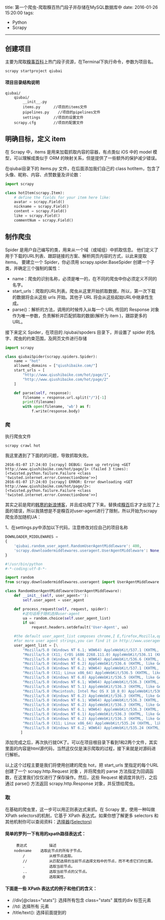title: 第一个爬虫-爬取糗百热门段子并存储在MySQL数据库中
date: 2016-01-26 15:20:00
tags:
- Python
- Scrapy
---


## 创建项目
主要为爬取[糗事百科](http://www.qiushibaike.com/)上热门段子资源，在Terminal下执行命令，参数为项目名。

```
scrapy startproject qiubai
```
#### 项目目录结构说明

```
qiubai/
	qiubai/
		__init__.py
		items.py	  //项目的items文件
		pipelines.py  	//项目的pipelines文件
		settings	  //项目的设置文件
	scrapy.cfg		  //项目的配置文件
```

<!-- more -->

## 明确目标，定义 item
在 Scrapy 中，items 是用来加载抓取内容的容器，有点类似 iOS 中的 model 模型，可以理解成类似于 ORM 的映射关系，但是提供了一些额外的保护减少错误。

在qiubai目录下的 items.py 文件，在后面添加我们自己的 class hotItem，包含了头像、昵称、内容、点赞数量及评论数：

```python
import scrapy

class hotItem(scrapy.Item):
    # define the fields for your item here like:
    avatar = scrapy.Field()
    nickname = scrapy.Field()
    content = scrapy.Field()
    like = scrapy.Field()
    commentNum = scrapy.Field()
```



## 制作爬虫
Spider 是用户自己编写的类，用来从一个域（或域组）中抓取信息。
他们定义了用于下载的URL列表、跟踪链接的方案、解析网页内容的方式，以此来提取 items。
要建立一个 Spider，你必须用 scrapy.spider.BaseSpider 创建一个子类，并确定三个强制的属性：

* name：爬虫的识别名称，必须是唯一的，在不同的爬虫中你必须定义不同的名字。
* start_urls：爬取的URL列表。爬虫从这里开始抓取数据，所以，第一次下载的数据将会从这些 urls 开始。其他子 URL 将会从这些起始URL中继承性生成。
* parse()：解析的方法，调用的时候传入从每一个 URL 传回的 Response 对象作为唯一参数，负责解析并匹配抓取的数据(解析为 item )，跟踪更多的 URL。

接下来定义 Spider，在项目的 /qiubai/spoders 目录下，并设置了 spider 的名字、爬虫的约束范围，及网页文件进行存储

```python
import scrapy

class qiubaiSpider(scrapy.spiders.Spider):
    name = "hot"
    allowed_domains = ["qiushibaike.com/"]
    start_urls = [
        "http://www.qiushibaike.com/hot/page/1",
        "http://www.qiushibaike.com/hot/page/2"
    ]

    def parse(self, response):
        filename = response.url.split("/")[-1]
        print(filename)
        with open(filename, 'wb') as f:
            f.write(response.body)
```

### 爬
执行爬虫文件

```
scrapy crawl hot
```
我这里遇到了下面的的问题，导致抓取失败。

```
2016-01-07 17:24:03 [scrapy] DEBUG: Gave up retrying <GET http://www.qiushibaike.com/hot/page/1> (failed 3 times): [<twisted.python.failure.Failure <class 'twisted.internet.error.ConnectionDone'>>]
2016-01-07 17:24:03 [scrapy] ERROR: Error downloading <GET http://www.qiushibaike.com/hot/page/2>: [<twisted.python.failure.Failure <class 'twisted.internet.error.ConnectionDone'>>]
```
其实之前是爬的[韩寒的新浪博客](http://blog.sina.com.cn/s/articlelist_1191258123_0_1.html)，并且成功爬了下来。替换成[糗百](http://www.qiushibaike.com/)后才才出现了上面的错误，所以我猜想是不是糗百对user-agent进行了限制，所以开始为scrapy爬虫添加随机UA：

1、在settings.py中添加以下代码，注意修改对应自己的项目名称
	
```python
DOWNLOADER_MIDDLEWARES = 
{
	'qiubai.random_user_agent.RandomUserAgentMiddleware': 400,
	'scrapy.downloadermiddlewares.useragent.UserAgentMiddleware': None,
}
```

```python
#!/usr/bin/python
#-*-coding:utf-8-*-

import random
from scrapy.downloadermiddlewares.useragent import UserAgentMiddleware

class RandomUserAgentMiddleware(UserAgentMiddleware):
    def __init__(self, user_agent=''):
        self.user_agent = user_agent

    def process_request(self, request, spider):
        #这句话用于随机选择user-agent
        ua = random.choice(self.user_agent_list)
        if ua:
            request.headers.setdefault('User-Agent', ua)

    #the default user_agent_list composes chrome,I E,firefox,Mozilla,opera,netscape
    #for more user agent strings,you can find it in http://www.useragentstring.com/pages/useragentstring.php
    user_agent_list = [\
        "Mozilla/5.0 (Windows NT 6.1; WOW64) AppleWebKit/537.1 (KHTML, like Gecko) Chrome/22.0.1207.1 Safari/537.1"\
        "Mozilla/5.0 (X11; CrOS i686 2268.111.0) AppleWebKit/536.11 (KHTML, like Gecko) Chrome/20.0.1132.57 Safari/536.11",\
        "Mozilla/5.0 (Windows NT 6.1; WOW64) AppleWebKit/536.6 (KHTML, like Gecko) Chrome/20.0.1092.0 Safari/536.6",\
        "Mozilla/5.0 (Windows NT 6.2) AppleWebKit/536.6 (KHTML, like Gecko) Chrome/20.0.1090.0 Safari/536.6",\
        "Mozilla/5.0 (Windows NT 6.2; WOW64) AppleWebKit/537.1 (KHTML, like Gecko) Chrome/19.77.34.5 Safari/537.1",\
        "Mozilla/5.0 (X11; Linux x86_64) AppleWebKit/536.5 (KHTML, like Gecko) Chrome/19.0.1084.9 Safari/536.5",\
        "Mozilla/5.0 (Windows NT 6.0) AppleWebKit/536.5 (KHTML, like Gecko) Chrome/19.0.1084.36 Safari/536.5",\
        "Mozilla/5.0 (Windows NT 6.1; WOW64) AppleWebKit/536.3 (KHTML, like Gecko) Chrome/19.0.1063.0 Safari/536.3",\
        "Mozilla/5.0 (Windows NT 5.1) AppleWebKit/536.3 (KHTML, like Gecko) Chrome/19.0.1063.0 Safari/536.3",\
        "Mozilla/5.0 (Macintosh; Intel Mac OS X 10_8_0) AppleWebKit/536.3 (KHTML, like Gecko) Chrome/19.0.1063.0 Safari/536.3",\
        "Mozilla/5.0 (Windows NT 6.2) AppleWebKit/536.3 (KHTML, like Gecko) Chrome/19.0.1062.0 Safari/536.3",\
        "Mozilla/5.0 (Windows NT 6.1; WOW64) AppleWebKit/536.3 (KHTML, like Gecko) Chrome/19.0.1062.0 Safari/536.3",\
        "Mozilla/5.0 (Windows NT 6.2) AppleWebKit/536.3 (KHTML, like Gecko) Chrome/19.0.1061.1 Safari/536.3",\
        "Mozilla/5.0 (Windows NT 6.1; WOW64) AppleWebKit/536.3 (KHTML, like Gecko) Chrome/19.0.1061.1 Safari/536.3",\
        "Mozilla/5.0 (Windows NT 6.1) AppleWebKit/536.3 (KHTML, like Gecko) Chrome/19.0.1061.1 Safari/536.3",\
        "Mozilla/5.0 (Windows NT 6.2) AppleWebKit/536.3 (KHTML, like Gecko) Chrome/19.0.1061.0 Safari/536.3",\
        "Mozilla/5.0 (X11; Linux x86_64) AppleWebKit/535.24 (KHTML, like Gecko) Chrome/19.0.1055.1 Safari/535.24",\
        "Mozilla/5.0 (Windows NT 6.2; WOW64) AppleWebKit/535.24 (KHTML, like Gecko) Chrome/19.0.1055.1 Safari/535.24"
       ]
```
添加完成之后，再次执行就OK了。可以在项目根目录下看到1和2两个文件，其实里面的内容是html源代码，当然这仅仅是演示爬取的过程，接下来就是对源码进行解析。

以上这个过程主要是我们将使用创建的爬虫 hot，把 start_urls 里指定的每个URL创建了一个 scrapy.http.Request 对象 ，并将爬虫的 parse 方法指定为回调函数，在这里我们仅仅进行了保存操作。然后，这些 Request 被调度并执行，之后通过 parse() 方法返回 scrapy.http.Response 对象，并反馈给爬虫。

### 取
在基础的爬虫里，这一步可以用正则表达式来抓。在 Scrapy 里，使用一种叫做 XPath selectors的机制，它基于 XPath 表达式。如果你想了解更多 selectors 和其他机制你可以查阅资料：[选择器(Selectors)](http://scrapy-chs.readthedocs.org/zh_CN/latest/topics/selectors.html)

#### 简单的罗列一下有用的xpath路径表达式：
```
     表达式	      描述
	nodename	选取此节点的所有子节点。
		/			从根节点选取。
		// 			从匹配选择的当前节点选择文档中的节点，而不考虑它们的位置。
		.			选取当前节点。
		..			选取当前节点的父节点。
		@			选取属性。
```

#### 下面是一些 XPath 表达式的例子和他们的含义：
* //div[@class="stats"]: 选择所有包含 class="stats" 属性的div 标签元素
* //td: 选择所有 <td> 元素
*  /title/text(): 选择前面提到的<title> 元素下面的文本内容

接下来我们将对应的源码标签解析，并将对象保存在 items 列表中，对象保存段子的作者昵称头像等内容，我们主要解析的就是下面这段内容：

![Alt text](/assets/blogImg/qiubai_1.png)

修改我们的Spider中的解析逻辑：
```python
import scrapy
from scrapy.selector import Selector  
from qiubai.items import hotItem

class qiubaiSpider(scrapy.spiders.Spider):
    name = "hot"
    allowed_domains = ["qiushibaike.com/"]
    start_urls = [
        "http://www.qiushibaike.com/hot/page/1",
        "http://www.qiushibaike.com/hot/page/2"
    ]

    def parse(self, response):
        sel = Selector(response) 
        sites = sel.xpath('//div[@class="article block untagged mb15"]')
        items = []
        for site in sites:
            item = hotItem()
            userSites = site.xpath('div[@class="author clearfix"]//a')
            # 有些时候此标签并不一定存在，需要进行判断
            if userSites:
                item["avatar"] = userSites[0].xpath('img/@src').extract()
                item["nickname"] = userSites[1].xpath('h2/text()').extract()
            item["content"] = site.xpath('div[@class="content"]/text()').extract()
            num = site.xpath('div[@class="stats"]//i')
            item["like"] = num[0].xpath("text()").extract()
            item["commentNum"] = num[1].xpath("text()").extract()
            items.append(item)
        return items 
```       

## 存储爬取的内容
保存信息的最简单的方法是通过 [Feed exports](http://scrapy-chs.readthedocs.org/zh_CN/latest/topics/feed-exports.html)，主要有四种数据格式：JSON，JSON lines，CSV，XML。
我们将结果用最常用的 JSON 导出，命令如下：

-o 后面是导出文件名，-t 后面是导出类型。

``` 
scrapy crawl hot -o items.json -t json  
``` 
此时就可以在项目跟目录下看到 items.json 文件，可以使用文本编辑器查看了。当然我们更多的时候还是希望保存到 [MySQL](http://www.mysql.com/)中便于使用，这时候就需要使用到 pipelines.py 文件了。

当然还需要修改 setting.py 这个文件：将下面这句话加进去

``` 
ITEM_PIPELINES=['fjsen.pipelines.QiubaiPipeline']
``` 

并且修改在 pipelines.py 文件，修改对应的数据库账户密码，建议制定为 utf8 编码，否则会出现乱码。并且推荐使用这种方法进行数据插入，写 sql 语句出错太难调了。

``` python
from scrapy import log
from twisted.enterprise import adbapi
import MySQLdb
import MySQLdb.cursors

class QiubaiPipeline(object):
  
    def __init__(self):
        self.dbpool = adbapi.ConnectionPool('MySQLdb', db='qiubaiDB',
                user='root', passwd='111111', cursorclass = MySQLdb.cursors.DictCursor,
                charset='utf8', use_unicode=True)
  
    def process_item(self, item, spider):
        # run db query in thread pool
        query = self.dbpool.runInteraction(self._conditional_insert, item)
        query.addErrback(self.handle_error)
        return item
  
    def _conditional_insert(self, tx, item):
        # create record if doesn't exist.
        # all this block run on it's own thread
        isExist =tx.execute('select *from information_schema.tables where table_name = "hot"')
        if isExist:
            sql = "INSERT INTO hot(hot_avatar, hot_nickname, hot_content, hot_like, hot_commentNum) VALUES (%s, %s, %s, %s, %s)"
            avatar = item["avatar"]
            param = ""
            # 需要判断头像昵称是否真的存在，当然这个判断条件写的比较简单
            if avatar:
                param = (item['avatar'][0], item["nickname"][0], item['content'][0], int(item['like'][0]), int(item['commentNum'][0]))
            else:
                param = ("", "", item['content'][0], int(item['like'][0]), int(item['commentNum'][0]))
            tx.execute(sql, param)
        else:
            # 如果表不存在则创建
            tx.execute('create table hot(hot_id INT AUTO_INCREMENT PRIMARY KEY, hot_avatar VARCHAR(100) , hot_nickname VARCHAR(100) , hot_content text NOT NULL, hot_like INT NOT NULL,hot_commentNum INT NOT NULL) DEFAULT CHARSET=utf8')
  
    def handle_error(self, e):
        log.err(e)
``` 

接着，执行爬虫命令后查看数据库就可以了，在此之前确保你的 [MySQL](http://www.mysql.com/) 服务是启动的：

![Alt text](/assets/blogImg/qiubai_2.png)